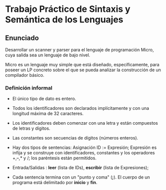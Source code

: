 # Trabajo Práctico de Sintaxis y Semántica de los Lenguajes

## Enunciado
Desarrollar un scanner y parser para el lenguaje de programación Micro, cuya salida sea un lenguaje de bajo nivel.

Micro es un lenguaje muy simple que está diseñado, específicamente, para poseer un LP concreto sobre el que se pueda analizar la construcción de un
compilador básico.

### Definición informal

- El único tipo de dato es entero.
- Todos los identificadores son declarados implícitamente y con una
longitud máxima de 32 caracteres.
- Los identificadores deben comenzar con una letra y están compuestos
de letras y dígitos.
- Las constantes son secuencias de dígitos (números enteros).
- Hay dos tipos de sentencias:
Asignación
ID := Expresión;
Expresión es infija y se construye con identificadores,
constantes y los operadores +,–,* y /; los paréntesis están
permitidos.

- Entrada/Salidas : **leer** (lista de IDs), **escribir** (lista de Expresiones);
- Cada sentencia termina con un "punto y coma" (**;**). El cuerpo de un
programa está delimitado por **inicio** y **fin**.
